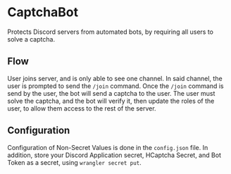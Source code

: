 # CaptchaBot

Protects Discord servers from automated bots, by requiring all users to solve a captcha.

## Flow
User joins server, and is only able to see one channel. In said channel, the user is prompted to send the `/join` command. Once the `/join` command is send by the user, the bot will send a captcha to the user. The user must solve the captcha, and the bot will verify it, then update the roles of the user, to allow them access to the rest of the server.

## Configuration
Configuration of Non-Secret Values is done in the `config.json` file. In addition, store your Discord Application secret, HCaptcha Secret, and Bot Token as a secret, using `wrangler secret put`.